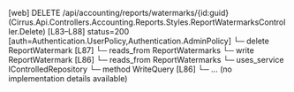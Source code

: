 [web] DELETE /api/accounting/reports/watermarks/{id:guid}  (Cirrus.Api.Controllers.Accounting.Reports.Styles.ReportWatermarksController.Delete)  [L83–L88] status=200 [auth=Authentication.UserPolicy,Authentication.AdminPolicy]
  └─ delete ReportWatermark [L87]
    └─ reads_from ReportWatermarks
  └─ write ReportWatermark [L86]
    └─ reads_from ReportWatermarks
  └─ uses_service IControlledRepository<ReportWatermark>
    └─ method WriteQuery [L86]
      └─ ... (no implementation details available)

